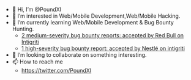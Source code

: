 - 👋 Hi, I’m @PoundXI
- 👀 I’m interested in Web/Mobile Development,Web/Mobile Hacking.
- 🌱 I’m currently learning Web/Mobile Development & Bug Bounty Hunting.
  - [2 medium-severity bug bounty reports: accepted by Red Bull on Intigriti](https://app.intigriti.com/profile/poundxi)
  - [1 high-severity bug bounty report: accepted by Nestlé on intigriti](https://app.intigriti.com/profile/poundxi)
- 💞️ I’m looking to collaborate on something interesting.
- 📫 How to reach me
  - https://twitter.com/PoundXI
 
<!---
PoundXI/PoundXI is a ✨ special ✨ repository because its `README.md` (this file) appears on your GitHub profile.
You can click the Preview link to take a look at your changes.
--->
